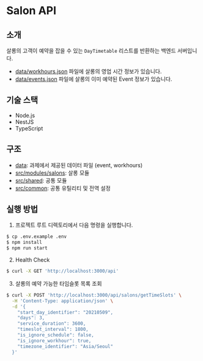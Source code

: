 # Salon API

## 소개

살롱의 고객이 예약을 잡을 수 있는 `DayTimetable` 리스트를 반환하는 백엔드 서버입니다.

- [data/workhours.json](./data/workhours.json) 파일에 살롱의 영업 시간 정보가 있습니다.
- [data/events.json](./data/events.json) 파일에 살롱의 이미 예약된 Event 정보가 있습니다.

## 기술 스택

- Node.js
- NestJS
- TypeScript

## 구조
- [data](./data): 과제에서 제공된 데이터 파일 (event, workhours)
- [src/modules/salons](./src/modules/salons/README.md): 살롱 모듈
- [src/shared](./src/shared/README.md): 공통 모듈
- [src/common](./src/common/README.md): 공통 유틸리티 및 전역 설정

## 실행 방법

1. 프로젝트 루트 디렉토리에서 다음 명령을 실행합니다.

```bash
$ cp .env.example .env
$ npm install
$ npm run start
```

2. Health Check

```bash
$ curl -X GET 'http://localhost:3000/api'
```

3. 살롱의 예약 가능한 타임슬롯 목록 조회

```bash
$ curl -X POST 'http://localhost:3000/api/salons/getTimeSlots' \
  -H 'Content-Type: application/json' \
  -d '{
    "start_day_identifier": "20210509",
    "days": 3,
    "service_duration": 3600,
    "timeslot_interval": 1800,
    "is_ignore_schedule": false,
    "is_ignore_workhour": true,
    "timezone_identifier": "Asia/Seoul"
  }'
```
